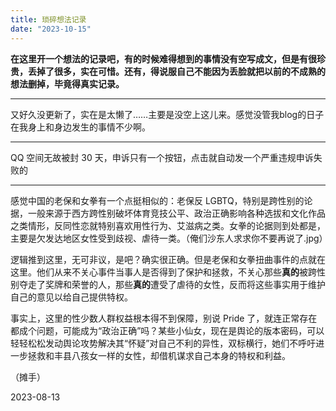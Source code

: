 ```yaml
---
title: 琐碎想法记录
date: "2023-10-15"
---
```


**在这里开一个想法的记录吧，有的时候难得想到的事情没有空写成文，但是有很珍贵，丢掉了很多，实在可惜。还有，得说服自己不能因为丢脸就把以前的不成熟的想法删掉，毕竟得真实记录。**

---

又好久没更新了，实在是太懒了……主要是没空上这儿来。感觉没管我blog的日子在我身上和身边发生的事情不少啊。

---

QQ 空间无故被封 30 天，申诉只有一个按钮，点击就自动发一个严重违规申诉失败的

---

感觉中国的老保和女拳有一个点挺相似的：老保反 LGBTQ，特别是跨性别的论据，一般来源于西方跨性别破坏体育竞技公平、政治正确影响各种选拔和文化作品之类情形，反同性恋就特别喜欢用性行为、艾滋病之类。女拳的论据则到处都是，主要是欠发达地区女性受到歧视、虐待一类。（俺们沙东人求求你不要再说了.jpg）

逻辑推到这里，无可非议，是吧？确实很正确。但是老保和女拳扭曲事件的点就在这里。他们从来不关心事件当事人是否得到了保护和拯救，不关心那些**真的**被跨性别夺走了奖牌和荣誉的人，那些**真的**遭受了虐待的女性，反而将这些事实用于维护自己的意见以给自己提供特权。

事实上，这里的性少数人群权益根本得不到保障，别说 Pride 了，就连正常存在都成个问题，可能成为“政治正确”吗？某些小仙女，现在是舆论的版本密码，可以轻轻松松发动舆论攻势解决其“怀疑”对自己不利的异性，双标横行，她们不呼吁进一步拯救和丰县八孩女一样的女性，却借机谋求自己本身的特权和利益。

（摊手）

2023-08-13